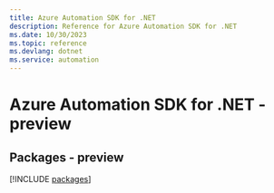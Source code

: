 ```yaml
---
title: Azure Automation SDK for .NET
description: Reference for Azure Automation SDK for .NET
ms.date: 10/30/2023
ms.topic: reference
ms.devlang: dotnet
ms.service: automation
---
```

# Azure Automation SDK for .NET - preview
## Packages - preview
[!INCLUDE [packages](automation-index.md)]